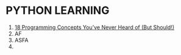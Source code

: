 
# PYTHON LEARNING
1. [18 Programming Concepts You’ve Never Heard of (But Should!)](https://realpython.com/python-beginner-tips/#tip-1-code-everyday)
2. AF
3. ASFA
4. 
